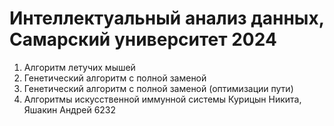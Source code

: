 # Интеллектуальный анализ данных, Самарский университет 2024
1. Алгоритм летучих мышей
2. Генетический алгоритм с полной заменой
3. Генетический алгоритм с полной заменой (оптимизации пути)
4. Алгоритмы искусственной иммунной системы
  Курицын Никита, Яшакин Андрей 6232
